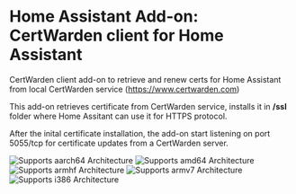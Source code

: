 # Home Assistant Add-on: CertWarden client for Home Assistant

CertWarden client add-on to retrieve and renew certs for Home Assistant from local CertWarden service (https://www.certwarden.com)

This add-on retrieves certificate from CertWarden service, installs it in **/ssl** folder where Home Assitant can use it for HTTPS protocol.

After the inital certificate installation, the add-on start listening on port 5055/tcp for certificate updates from a CertWarden server. 

![Supports aarch64 Architecture][aarch64-shield]
![Supports amd64 Architecture][amd64-shield]
![Supports armhf Architecture][armhf-shield]
![Supports armv7 Architecture][armv7-shield]
![Supports i386 Architecture][i386-shield]

[aarch64-shield]: https://img.shields.io/badge/aarch64-yes-green.svg
[amd64-shield]: https://img.shields.io/badge/amd64-yes-green.svg
[armhf-shield]: https://img.shields.io/badge/armhf-yes-green.svg
[armv7-shield]: https://img.shields.io/badge/armv7-yes-green.svg
[i386-shield]: https://img.shields.io/badge/i386-yes-green.svg
